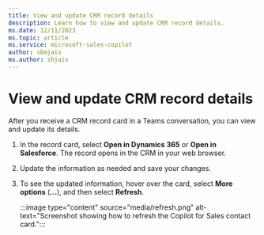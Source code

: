 ```yaml
---
title: View and update CRM record details
description: Learn how to view and update CRM record details.
ms.date: 12/11/2023
ms.topic: article
ms.service: microsoft-sales-copilot
author: sbmjais
ms.author: shjais
---
```


# View and update CRM record details

After you receive a CRM record card in a Teams conversation, you can view and update its details.

1. In the record card, select **Open in Dynamics 365** or **Open in Salesforce**. The record opens in the CRM in your web browser.

1. Update the information as needed and save your changes.

1. To see the updated information, hover over the card, select **More options** (**...**), and then select **Refresh**.

   :::image type="content" source="media/refresh.png" alt-text="Screenshot showing how to refresh the Copilot for Sales contact card.":::
